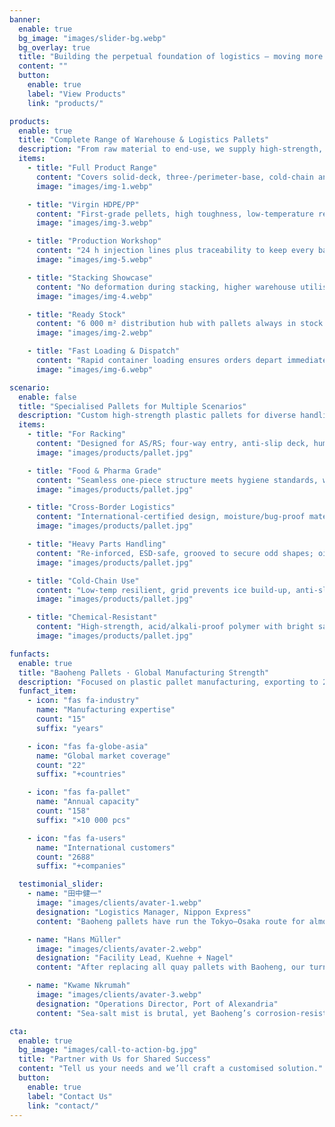 ```yaml
---
banner:
  enable: true
  bg_image: "images/slider-bg.webp"
  bg_overlay: true
  title: "Building the perpetual foundation of logistics — moving more possibilities for the world"
  content: ""
  button:
    enable: true
    label: "View Products"
    link: "products/"

products:
  enable: true
  title: "Complete Range of Warehouse & Logistics Pallets"
  description: "From raw material to end-use, we supply high-strength, customisable load carriers"
  items:
    - title: "Full Product Range"
      content: "Covers solid-deck, three-/perimeter-base, cold-chain and hazardous-goods pallets."
      image: "images/img-1.webp"

    - title: "Virgin HDPE/PP"
      content: "First-grade pellets, high toughness, low-temperature resistant and eco-compliant."
      image: "images/img-3.webp"

    - title: "Production Workshop"
      content: "24 h injection lines plus traceability to keep every batch stable and controlled."
      image: "images/img-5.webp"

    - title: "Stacking Showcase"
      content: "No deformation during stacking, higher warehouse utilisation."
      image: "images/img-4.webp"

    - title: "Ready Stock"
      content: "6 000 m² distribution hub with pallets always in stock."
      image: "images/img-2.webp"

    - title: "Fast Loading & Dispatch"
      content: "Rapid container loading ensures orders depart immediately."
      image: "images/img-6.webp"

scenario:
  enable: false
  title: "Specialised Pallets for Multiple Scenarios"
  description: "Custom high-strength plastic pallets for diverse handling needs across industries"
  items:
    - title: "For Racking"
      content: "Designed for AS/RS; four-way entry, anti-slip deck, humidity-tolerant, long-lasting."
      image: "images/products/pallet.jpg"

    - title: "Food & Pharma Grade"
      content: "Seamless one-piece structure meets hygiene standards, withstands intensive wash & disinfection."
      image: "images/products/pallet.jpg"

    - title: "Cross-Border Logistics"
      content: "International-certified design, moisture/bug-proof materials and corner protection for long haul."
      image: "images/products/pallet.jpg"

    - title: "Heavy Parts Handling"
      content: "Re-inforced, ESD-safe, grooved to secure odd shapes; oil-resistant and easy to clean."
      image: "images/products/pallet.jpg"

    - title: "Cold-Chain Use"
      content: "Low-temp resilient, grid prevents ice build-up, anti-slip pins keep loads safe in freezers."
      image: "images/products/pallet.jpg"

    - title: "Chemical-Resistant"
      content: "High-strength, acid/alkali-proof polymer with bright safety colour for easy recognition."
      image: "images/products/pallet.jpg"

funfacts:
  enable: true
  title: "Baoheng Pallets · Global Manufacturing Strength"
  description: "Focused on plastic pallet manufacturing, exporting to 20-plus countries worldwide<br>Supplying professional logistics gear to global supply chains"
  funfact_item:
    - icon: "fas fa-industry"
      name: "Manufacturing expertise"
      count: "15"
      suffix: "years"

    - icon: "fas fa-globe-asia"
      name: "Global market coverage"
      count: "22"
      suffix: "+countries"

    - icon: "fas fa-pallet"
      name: "Annual capacity"
      count: "158"
      suffix: "×10 000 pcs"

    - icon: "fas fa-users"
      name: "International customers"
      count: "2688"
      suffix: "+companies"

  testimonial_slider:
    - name: "田中健一"
      image: "images/clients/avater-1.webp"
      designation: "Logistics Manager, Nippon Express"
      content: "Baoheng pallets have run the Tokyo–Osaka route for almost three years. Load slippage is virtually gone — damage on precision equipment is down to about 0.2 %, saving us over ¥20 million a year in packaging and rework."

    - name: "Hans Müller"
      image: "images/clients/avater-2.webp"
      designation: "Facility Lead, Kuehne + Nagel"
      content: "After replacing all quay pallets with Baoheng, our turnaround improved. They stay tough even at –20 °C and fit European systems perfectly; not a single write-off in five years."

    - name: "Kwame Nkrumah"
      image: "images/clients/avater-3.webp"
      designation: "Operations Director, Port of Alexandria"
      content: "Sea-salt mist is brutal, yet Baoheng’s corrosion-resistant pallets hold up. With anti-slip pins, nothing slides on wet decks. Heavy machinery rolls over them daily — loss rate dropped from 5 % to 1.2 %."

cta:
  enable: true
  bg_image: "images/call-to-action-bg.jpg"
  title: "Partner with Us for Shared Success"
  content: "Tell us your needs and we’ll craft a customised solution."
  button:
    enable: true
    label: "Contact Us"
    link: "contact/"
---
```

